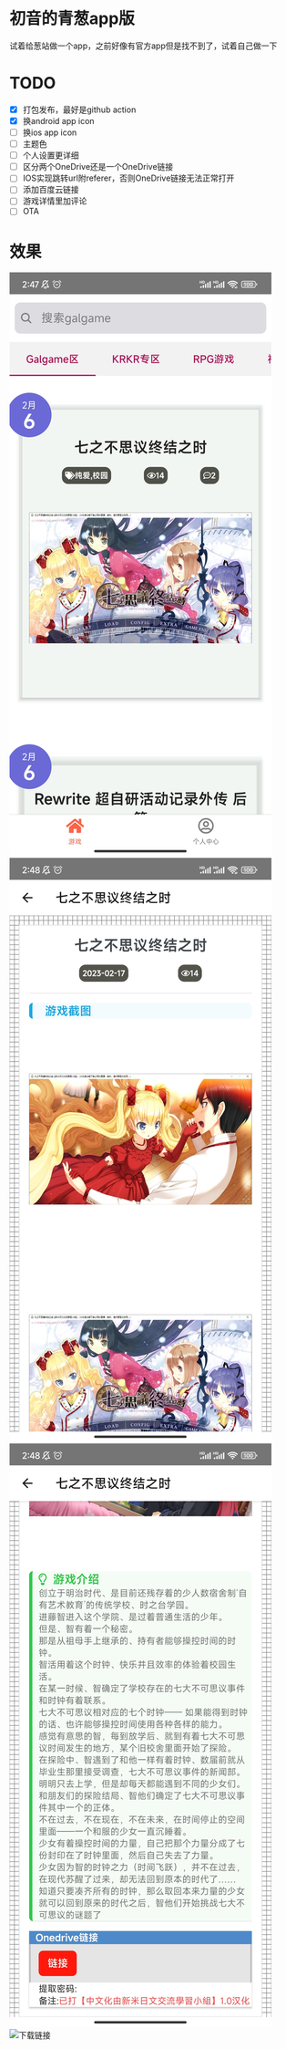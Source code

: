 # 初音的青葱app版
试着给葱站做一个app，之前好像有官方app但是找不到了，试着自己做一下


# TODO
- [x] 打包发布，最好是github action
- [x] 换android app icon
- [ ] 换ios app icon
- [ ] 主题色
- [ ] 个人设置更详细
- [ ] 区分两个OneDrive还是一个OneDrive链接
- [ ] IOS实现跳转url附referer，否则OneDrive链接无法正常打开
- [ ] 添加百度云链接
- [ ] 游戏详情里加评论
- [ ] OTA

# 效果
![列表](/images/list.jpg)
![详情](/images/detail1.jpg)
![详情](/images/detail2.jpg)
![下载链接](/images//download.gif)